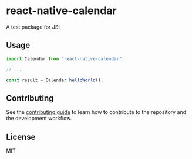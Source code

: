 # react-native-calendar

A test package for JSI

## Usage

```js
import Calendar from "react-native-calendar";

// ...

const result = Calendar.helloWorld();
```

## Contributing

See the [contributing guide](CONTRIBUTING.md) to learn how to contribute to the repository and the development workflow.

## License

MIT
